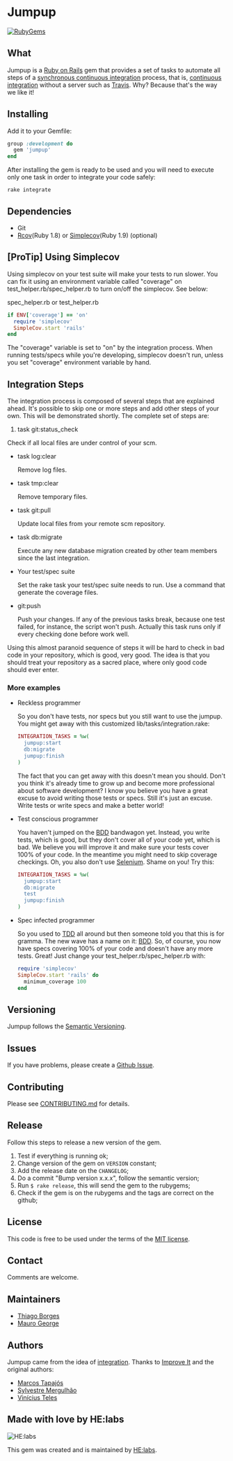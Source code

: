 # Jumpup
[![RubyGems][gem_version_badge]][ruby_gems]

## What

Jumpup is a [Ruby on Rails][ror] gem that provides a set of tasks to automate all steps of a [synchronous continuous integration][sci] process, that is, [continuous integration][ci] without a server such as [Travis][travis]. Why? Because that's the way we like it!

## Installing

Add it to your Gemfile:

```ruby
group :development do
  gem 'jumpup'
end
```

After installing the gem is ready to be used and you will need to execute only one task in order to integrate your code safely:

```
rake integrate
```

## Dependencies

* Git
* [Rcov][rc](Ruby 1.8) or [Simplecov][sc](Ruby 1.9) (optional)

## [ProTip] Using Simplecov

Using simplecov on your test suite will make your tests to run slower. You can fix it using an environment variable called "coverage" on test_helper.rb/spec_helper.rb to turn on/off the simplecov. See below:

spec_helper.rb or test_helper.rb

```ruby
if ENV['coverage'] == 'on'
  require 'simplecov'
  SimpleCov.start 'rails'
end
```

The "coverage" variable is set to "on" by the integration process. When running tests/specs while you're developing, simplecov doesn't run, unless you set "coverage" environment variable by hand.

## Integration Steps

The integration process is composed of several steps that are explained ahead. It's possible to skip one or more steps and add other steps of your own. This will be demonstrated shortly. The complete set of steps are:

1. task git:status_check

  Check if all local files are under control of your scm.

* task log:clear

  Remove log files.

* task tmp:clear

  Remove temporary files.

* task git:pull

  Update local files from your remote scm repository.

* task db:migrate

  Execute any new database migration created by other team members since the last integration.

* Your test/spec suite

  Set the rake task your test/spec suite needs to run. Use a command that generate the coverage files.

* git:push

  Push your changes. If any of the previous tasks break, because one test failed, for instance, the script won't push. Actually this task runs only if every checking done before work well.

Using this almost paranoid sequence of steps it will be hard to check in bad code in your repository, which is good, very good. The idea is that you should treat your repository as a sacred place, where only good code should ever enter.

### More examples

* Reckless programmer

  So you don't have tests, nor specs but you still want to use the jumpup. You might get away with this customized lib/tasks/integration.rake:

  ```ruby
  INTEGRATION_TASKS = %w(
    jumpup:start
    db:migrate
    jumpup:finish
  )
  ```

  The fact that you can get away with this doesn't mean you should. Don't you think it's already time to grow up and become more professional about software development? I know you believe you have a great excuse to avoid writing those tests or specs. Still it's just an excuse. Write tests or write specs and make a better world!

* Test conscious programmer

   You haven't jumped on the [BDD][BDD] bandwagon yet. Instead, you write tests, which is good, but they don't cover all of your code yet, which is bad. We believe you will improve it and make sure your tests cover 100% of your code. In the meantime you might need to skip coverage checkings. Oh, you also don't use [Selenium][sor]. Shame on you! Try this:

   ```ruby
   INTEGRATION_TASKS = %w(
     jumpup:start
     db:migrate
     test
     jumpup:finish
   )
   ```

* Spec infected programmer

  So you used to [TDD][TDD] all around but then someone told you that this is for gramma. The new wave has a name on it: [BDD][BDD]. So, of course, you now have specs covering 100% of your code and doesn't have any more tests. Great! Just change your test_helper.rb/spec_helper.rb with:

  ```ruby
  require 'simplecov'
  SimpleCov.start 'rails' do
    minimum_coverage 100
  end
  ```

## Versioning

Jumpup follows the [Semantic Versioning](http://semver.org/).

## Issues

If you have problems, please create a [Github Issue](https://github.com/Helabs/jumpup/issues).

## Contributing

Please see [CONTRIBUTING.md](https://github.com/Helabs/jumpup/blob/master/CONTRIBUTING.md) for details.

## Release

Follow this steps to release a new version of the gem.

1. Test if everything is running ok;
1. Change version of the gem on `VERSION` constant;
1. Add the release date on the `CHANGELOG`;
1. Do a commit "Bump version x.x.x", follow the semantic version;
1. Run `$ rake release`, this will send the gem to the rubygems;
1. Check if the gem is on the rubygems and the tags are correct on the github;

## License

This code is free to be used under the terms of the [MIT license][mit].

## Contact

Comments are welcome.

## Maintainers

- [Thiago Borges](https://github.com/thiagogabriel)
- [Mauro George](https://github.com/maurogeorge)

## Authors

Jumpup came from the idea of [integration](https://github.com/tapajos/integration). Thanks to [Improve It][ii] and the original authors:

* [Marcos Tapajós][mt]
* [Sylvestre Mergulhão][sm]
* [Vinícius Teles][vt]

## Made with love by HE:labs

![HE:labs](http://helabs.com.br/images/logo.png)

This gem was created and is maintained by [HE:labs](https://github.com/Helabs).


[gem_version_badge]: https://badge.fury.io/rb/jumpup.png
[ruby_gems]: http://rubygems.org/gems/jumpup
[piston]:  http://piston.rubyforge.org/
[mt]:    https://github.com/tapajos
[sm]:   https://github.com/mergulhao
[vt]:    http://www.improveit.com.br/vinicius
[f]:    http://rubyforge.org/forum/?group_id=4662
[s]:    http://subversion.tigris.org
[git]:  http://git.or.cz/
[rc]:    http://eigenclass.org/hiki.rb?rcov
[sc]:    https://github.com/colszowka/simplecov
[sor]:  http://selenium-on-rails.openqa.org
[rs]:    http://rspec.info
[rz]:    http://rubyzip.sourceforge.net/
[ror]:  http://www.rubyonrails.org
[sci]:  http://jamesshore.com/Blog/Why%20I%20Dont%20Like%20CruiseControl.html
[co]:    http://www.improveit.com.br/en/contact
[mit]:  http://www.opensource.org/licenses/mit-license.php
[ci]:   http://martinfowler.com/articles/continuousIntegration.html
[travis]: http://travis-ci.org
[tar]:  http://en.wikipedia.org/wiki/Tar_%28file_format%29
[BDD]:  http://en.wikipedia.org/wiki/Behavior_driven_development
[TDD]:  http://en.wikipedia.org/wiki/Test-driven_development
[ii]:   http://www.improveit.com.br
